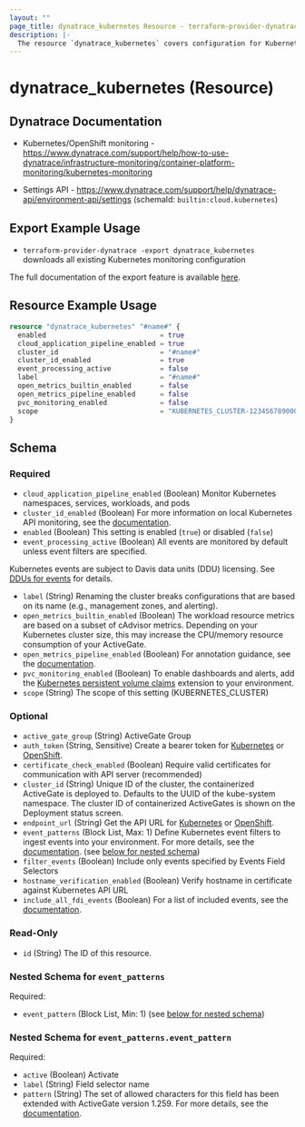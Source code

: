 ```yaml
---
layout: ""
page_title: dynatrace_kubernetes Resource - terraform-provider-dynatrace"
description: |-
  The resource `dynatrace_kubernetes` covers configuration for Kubernetes monitoring
---
```


# dynatrace_kubernetes (Resource)

## Dynatrace Documentation

- Kubernetes/OpenShift monitoring - https://www.dynatrace.com/support/help/how-to-use-dynatrace/infrastructure-monitoring/container-platform-monitoring/kubernetes-monitoring

- Settings API - https://www.dynatrace.com/support/help/dynatrace-api/environment-api/settings (schemaId: `builtin:cloud.kubernetes`)

## Export Example Usage

- `terraform-provider-dynatrace -export dynatrace_kubernetes` downloads all existing Kubernetes monitoring configuration

The full documentation of the export feature is available [here](https://registry.terraform.io/providers/dynatrace-oss/dynatrace/latest/docs/guides/export-v2).

## Resource Example Usage

```terraform
resource "dynatrace_kubernetes" "#name#" {
  enabled                            = true
  cloud_application_pipeline_enabled = true
  cluster_id                         = "#name#"
  cluster_id_enabled                 = true
  event_processing_active            = false
  label                              = "#name#"
  open_metrics_builtin_enabled       = false
  open_metrics_pipeline_enabled      = false
  pvc_monitoring_enabled             = false
  scope                              = "KUBERNETES_CLUSTER-1234567890000000"
}
```

<!-- schema generated by tfplugindocs -->
## Schema

### Required

- `cloud_application_pipeline_enabled` (Boolean) Monitor Kubernetes namespaces, services, workloads, and pods
- `cluster_id_enabled` (Boolean) For more information on local Kubernetes API monitoring, see the [documentation](https://dt-url.net/6q62uep).
- `enabled` (Boolean) This setting is enabled (`true`) or disabled (`false`)
- `event_processing_active` (Boolean) All events are monitored by default unless event filters are specified.

Kubernetes events are subject to Davis data units (DDU) licensing.
See [DDUs for events](https://dt-url.net/5n03vcu) for details.
- `label` (String) Renaming the cluster breaks configurations that are based on its name (e.g., management zones, and alerting).
- `open_metrics_builtin_enabled` (Boolean) The workload resource metrics are based on a subset of cAdvisor metrics. Depending on your Kubernetes cluster size, this may increase the CPU/memory resource consumption of your ActiveGate.
- `open_metrics_pipeline_enabled` (Boolean) For annotation guidance, see the [documentation](https://dt-url.net/g42i0ppw).
- `pvc_monitoring_enabled` (Boolean) To enable dashboards and alerts, add the [Kubernetes persistent volume claims](ui/hub/ext/com.dynatrace.extension.kubernetes-pvc) extension to your environment.
- `scope` (String) The scope of this setting (KUBERNETES_CLUSTER)

### Optional

- `active_gate_group` (String) ActiveGate Group
- `auth_token` (String, Sensitive) Create a bearer token for [Kubernetes](https://dt-url.net/og43szq "Kubernetes") or [OpenShift](https://dt-url.net/7l43xtp "OpenShift").
- `certificate_check_enabled` (Boolean) Require valid certificates for communication with API server (recommended)
- `cluster_id` (String) Unique ID of the cluster, the containerized ActiveGate is deployed to. Defaults to the UUID of the kube-system namespace. The cluster ID of containerized ActiveGates is shown on the Deployment status screen.
- `endpoint_url` (String) Get the API URL for [Kubernetes](https://dt-url.net/kz23snj "Kubernetes") or [OpenShift](https://dt-url.net/d623xgw "OpenShift").
- `event_patterns` (Block List, Max: 1) Define Kubernetes event filters to ingest events into your environment. For more details, see the [documentation](https://dt-url.net/2201p0u). (see [below for nested schema](#nestedblock--event_patterns))
- `filter_events` (Boolean) Include only events specified by Events Field Selectors
- `hostname_verification_enabled` (Boolean) Verify hostname in certificate against Kubernetes API URL
- `include_all_fdi_events` (Boolean) For a list of included events, see the [documentation](https://dt-url.net/l61d02no).

### Read-Only

- `id` (String) The ID of this resource.

<a id="nestedblock--event_patterns"></a>
### Nested Schema for `event_patterns`

Required:

- `event_pattern` (Block List, Min: 1) (see [below for nested schema](#nestedblock--event_patterns--event_pattern))

<a id="nestedblock--event_patterns--event_pattern"></a>
### Nested Schema for `event_patterns.event_pattern`

Required:

- `active` (Boolean) Activate
- `label` (String) Field selector name
- `pattern` (String) The set of allowed characters for this field has been extended with ActiveGate version 1.259. For more details, see the [documentation](https://dt-url.net/7h23wuk#set-up-event-field-selectors).
 